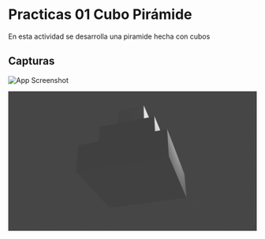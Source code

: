 
# Practicas 01 Cubo Pirámide 

En esta actividad se desarrolla una piramide hecha con cubos




## Capturas

![App Screenshot]("./../Capturas/area.PNG")

![App Screenshot](./Capturas/final.png)